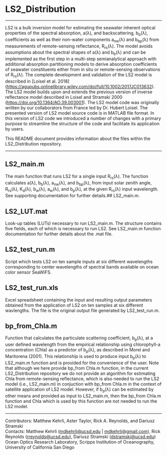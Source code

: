 # LS2_Distribution
---

LS2 is a bulk inversion model for estimating the seawater inherent optical properties of the spectral absorption, a(λ), and backscattering, b<sub>b</sub>(λ), coefficients as well as their non-water components a<sub>nw</sub>(λ) and b<sub>bp</sub>(λ) from measurements of remote-sensing reflectance, R<sub>rs</sub>(λ). The model avoids assumptions about the spectral shapes of a(λ) and b<sub>b</sub>(λ) and can be implemented as the first step in a multi-step semianalytical approach with additional absorption partitioning models to derive absorption coefficients of seawater constituents either from in situ or remote-sensing observations of R<sub>rs</sub>(λ). The complete development and validation of the LS2 model is described in [Loisel et al. 2018] (https://agupubs.onlinelibrary.wiley.com/doi/full/10.1002/2017JC013632). The LS2 model builds upon and extends the previous version of inverse reflectance model described in Loisel and Stramski 2000 (https://doi.org/10.1364/AO.39.003001). The LS2 model code was originally written by our collaborators from France led by Dr. Hubert Loisel. The presented version of LS2 model source code is in MATLAB file format. In this version of LS2 code we introduced a number of changes with a primary purpose to streamline the structure of the code and facilitate its application by users.

This README document provides information about the files within the LS2_Distribution repository.

---

## LS2_main.m
The main function that runs LS2 for a single input R<sub>rs</sub>(λ). The function calculates a(λ), b<sub>b</sub>(λ), a<sub>nw</sub>(λ), and b<sub>bp</sub>(λ), from input solar zenith angle, R<sub>rs</sub>(λ),  K<sub>d</sub>(λ),  b<sub>w</sub>(λ), a<sub>w</sub>(λ), and b<sub>p</sub>(λ), at the given R<sub>rs</sub>(λ) input wavelength. See supporting documentation for further details.## LS2_main.m.

## LS2_LUT.mat
Look-up tables (LUTs) necessary to run LS2_main.m. The structure contains five fields, each of which is necessary to run LS2. See LS2_main.m function documentation for further details about the .mat file.

## LS2_test_run.m
Script which tests LS2 on ten sample inputs at six different wavelengths corresponding to center wavelengths of spectral bands available on ocean color sensor SeaWiFS. 

## LS2_test_run.xls
Excel spreadsheet containing the input and resulting output parameters obtained from the application of LS2 on ten samples at six different wavlengths. The file is the original output file generated by LS2_test_run.m.

## bp_from_Chla.m
Function that calculates the particulate scattering coefficient, b<sub>p</sub>(λ), at a user defined wavelength from the empirical relationship using chlorophyll-a concentration (Chla) as a predictor of b<sub>p</sub>(λ), as described in Morel and Maritorena (2001). This relationship is used to produce input b<sub>p</sub>(λ) to LS2_main.m function and is provided for the convenience of the user. Note that although we here provide bp_from Chla.m function, in the current LS2_Distribution repository we do not provide an algorithm for estimating Chla from remote-sensing reflectance, which is also needed to run the LS2 model (i.e., LS2_main.m) in conjuction with bp_from Chla.m in the context of satellite application of LS2 model. However, if b<sub>p</sub>(λ) can be estimated by other means and provided as input to LS2_main.m, then the bp_from Chla.m function and Chla which is used by this function are not needed to run the LS2 model.

---
Contributors: Matthew Kehrli, Aster Taylor, Rick A. Reynolds, and Dariusz Stramski\
Contacts: Matthew Kehrli (mdkehrli@ucsd.edu | mdkehrli@gmail.com), Rick Reynolds (rreynolds@ucsd.edu), Dariusz Stramski (dstramski@ucsd.edu)\
Ocean Optics Research Laboratory, Scripps Institution of Oceanography, University of California San Diego
